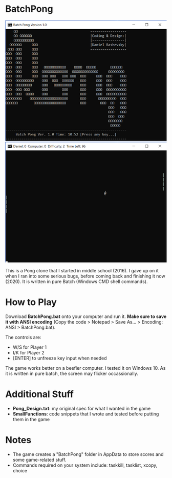 # BatchPong

![Title screen](screenshot_1.png)
![Gameplay](screenshot_2.png)

This is a Pong clone that I started in middle school (2016). I gave up on it when I ran into some serious bugs, before coming back and finishing it now (2020). It is written in pure Batch (Windows CMD shell commands).

# How to Play
Download __BatchPong.bat__ onto your computer and run it. __Make sure to save it with ANSI encoding__ 
(Copy the code > Notepad > Save As... > Encoding: ANSI > BatchPong.bat).

The controls are:

- W/S for Player 1
- I/K for Player 2
- [ENTER] to unfreeze key input when needed

The game works better on a beefier computer. I tested it on Windows 10.
As it is written in pure batch, the screen may flicker occassionally.

# Additional Stuff
- __Pong_Design.txt__: my original spec for what I wanted in the game
- __SmallFunctions__: code snippets that I wrote and tested before putting them in the game

# Notes
- The game creates a "BatchPong" folder in AppData to store scores and some game-related stuff.
- Commands required on your system include: taskkill, tasklist, xcopy, choice

